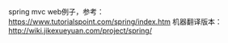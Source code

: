 spring mvc web例子，参考：https://www.tutorialspoint.com/spring/index.htm
机器翻译版本：http://wiki.jikexueyuan.com/project/spring/